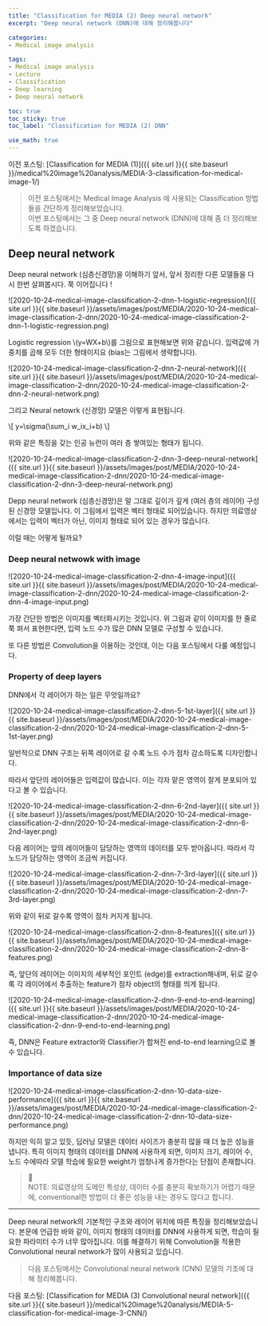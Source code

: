 ```yaml
---
title: "Classification for MEDIA (2) Deep neural network"
excerpt: "Deep neural network (DNN)에 대해 정리해봅니다"

categories:
- Medical image analysis

tags:
- Medical image analysis
- Lecture
- Classification
- Deep learning
- Deep neural network

toc: true
toc_sticky: true
toc_label: "Classification for MEDIA (2) DNN"

use_math: true
---
```


이전 포스팅: [Classification for MEDIA (1)]({{ site.url }}{{ site.baseurl }}/medical%20image%20analysis/MEDIA-3-classification-for-medical-image-1/)

> 이전 포스팅에서는 Medical Image Analysis 에 사용되는 Classification 방법들을 간단하게 정리해보았습니다.  
> 이번 포스팅에서는 그 중 Deep neural network (DNN)에 대해 좀 더 정리해보도록 하겠습니다.

## Deep neural network

Deep neural network (심층신경망)을 이해하기 앞서, 앞서 정리한 다른 모델들을 다시 한번 살펴봅시다. 쭉 이어집니다 !

![2020-10-24-medical-image-classification-2-dnn-1-logistic-regression]({{ site.url }}{{ site.baseurl }}/assets/images/post/MEDIA/2020-10-24-medical-image-classification-2-dnn/2020-10-24-medical-image-classification-2-dnn-1-logistic-regression.png)

Logistic regression \\(y=WX+b\\)를 그림으로 표현해보면 위와 같습니다. 입력값에 가중치를 곱해 모두 더한 형태이지요 (bias는 그림에서 생략합니다).

![2020-10-24-medical-image-classification-2-dnn-2-neural-network]({{ site.url }}{{ site.baseurl }}/assets/images/post/MEDIA/2020-10-24-medical-image-classification-2-dnn/2020-10-24-medical-image-classification-2-dnn-2-neural-network.png)

그리고 Neural netowrk (신경망) 모델은 이렇게 표현됩니다.

\\[
y=\sigma(\sum_i w_ix_i+b)
\\]

위와 같은 특징을 갖는 인공 뉴런이 여러 층 쌓여있는 형태가 됩니다.

![2020-10-24-medical-image-classification-2-dnn-3-deep-neural-network]({{ site.url }}{{ site.baseurl }}/assets/images/post/MEDIA/2020-10-24-medical-image-classification-2-dnn/2020-10-24-medical-image-classification-2-dnn-3-deep-neural-network.png)

Depp neural network (심층신경망)은 말 그대로 깊이가 깊게 (여러 층의 레이어) 구성된 신경망 모델입니다.
이 그림에서 입력은 벡터 형태로 되어있습니다. 하지만 의료영상에서는 입력이 벡터가 아닌, 이미지 형태로 되어 있는 경우가 많습니다.

이럴 때는 어떻게 될까요?

### Deep neural netwowk with image

![2020-10-24-medical-image-classification-2-dnn-4-image-input]({{ site.url }}{{ site.baseurl }}/assets/images/post/MEDIA/2020-10-24-medical-image-classification-2-dnn/2020-10-24-medical-image-classification-2-dnn-4-image-input.png)

가장 간단한 방법은 이미지를 벡터화시키는 것입니다. 위 그림과 같이 이미지를 한 줄로 쭉 펴서 표현한다면, 입력 노드 수가 많은 DNN 모델로 구성할 수 있습니다.

또 다른 방법은 Convolution을 이용하는 것인데, 이는 다음 포스팅에서 다룰 예정입니다.

### Property of deep layers

DNN에서 각 레이어가 하는 일은 무엇일까요?

![2020-10-24-medical-image-classification-2-dnn-5-1st-layer]({{ site.url }}{{ site.baseurl }}/assets/images/post/MEDIA/2020-10-24-medical-image-classification-2-dnn/2020-10-24-medical-image-classification-2-dnn-5-1st-layer.png)

일반적으로 DNN 구조는 뒤쪽 레이어로 갈 수록 노드 수가 점차 감소하도록 디자인합니다.

따라서 앞단의 레이어들은 입력값이 많습니다. 이는 각자 맡은 영역이 잘게 분포되어 있다고 볼 수 있습니다.

![2020-10-24-medical-image-classification-2-dnn-6-2nd-layer]({{ site.url }}{{ site.baseurl }}/assets/images/post/MEDIA/2020-10-24-medical-image-classification-2-dnn/2020-10-24-medical-image-classification-2-dnn-6-2nd-layer.png)

다음 레이어는 앞의 레이어들이 담당하는 영역의 데이터를 모두 받아옵니다. 따라서 각 노드가 담당하는 영역이 조금씩 커집니다.

![2020-10-24-medical-image-classification-2-dnn-7-3rd-layer]({{ site.url }}{{ site.baseurl }}/assets/images/post/MEDIA/2020-10-24-medical-image-classification-2-dnn/2020-10-24-medical-image-classification-2-dnn-7-3rd-layer.png)

위와 같이 뒤로 갈수록 영역이 점차 커지게 됩니다.

![2020-10-24-medical-image-classification-2-dnn-8-features]({{ site.url }}{{ site.baseurl }}/assets/images/post/MEDIA/2020-10-24-medical-image-classification-2-dnn/2020-10-24-medical-image-classification-2-dnn-8-features.png)

즉, 앞단의 레이어는 이미지의 세부적인 포인트 (edge)를 extraction해내며, 뒤로 갈수록 각 레이어에서 추출하는 feature가 점차 object의 형태를 띄게 됩니다.

![2020-10-24-medical-image-classification-2-dnn-9-end-to-end-learning]({{ site.url }}{{ site.baseurl }}/assets/images/post/MEDIA/2020-10-24-medical-image-classification-2-dnn/2020-10-24-medical-image-classification-2-dnn-9-end-to-end-learning.png)

즉, DNN은 Feature extractor와 Classifier가 합쳐진 end-to-end learning으로 볼 수 있습니다.

### Importance of data size

![2020-10-24-medical-image-classification-2-dnn-10-data-size-performance]({{ site.url }}{{ site.baseurl }}/assets/images/post/MEDIA/2020-10-24-medical-image-classification-2-dnn/2020-10-24-medical-image-classification-2-dnn-10-data-size-performance.png)

하지만 익히 알고 있듯, 딥러닝 모델은 데이터 사이즈가 충분히 많을 때 더 높은 성능을 냅니다. 특히 이미지 형태의 데이터를 DNN에 사용하게 되면, 이미지 크기, 레이어 수, 노드 수에따라 모델 학습에 필요한 weight가 엄청나게 증가한다는 단점이 존재합니다.

> 📌  
> NOTE: 의료영상의 도메인 특성상, 데이터 수를 충분히 확보하기가 어렵기 때문에, conventional한 방법이 더 좋은 성능을 내는 경우도 많다고 합니다.

---

Deep neural network의 기본적인 구조와 레이어 위치에 따른 특징을 정리해보았습니다. 본문에 언급한 바와 같이, 이미지 형태의 데이터를 DNN에 사용하게 되면, 학습이 필요한 파라미터 수가 너무 많아집니다. 이를 해결하기 위해 Convolution을 적용한 Convolutional neural network가 많이 사용되고 있습니다.

> 다음 포스팅에서는 Convolutional neural network (CNN) 모델의 기초에 대해 정리해봅니다. 

다음 포스팅: [Classification for MEDIA (3) Convolutional neural network]({{ site.url }}{{ site.baseurl }}/medical%20image%20analysis/MEDIA-5-classification-for-medical-image-3-CNN/)
